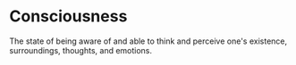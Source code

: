 # Consciousness

The state of being aware of and able to think and perceive one's existence, surroundings, thoughts, and emotions.